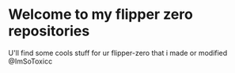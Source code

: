 # Welcome to my flipper zero repositories
U'll find some cools stuff for ur flipper-zero that i made or modified<br>
@ImSoToxicc
